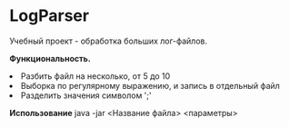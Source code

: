 # LogParser
Учебный проект - обработка больших лог-файлов.

<b>Функциональность.</b>
<oi>
  <li>Разбить файл на несколько, от 5 до 10</li>
  <li>Выборка по регулярному выражению, и запись в отдельный файл</li>
  <li>Разделить значения символом ';'</li>
</oi>

<b>Использование</b>
java -jar <Название файла> <параметры>
